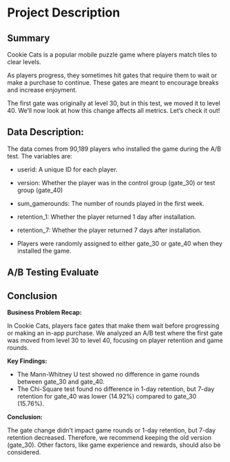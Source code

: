 # Project Description

## Summary

Cookie Cats is a popular mobile puzzle game where players match tiles to clear levels.

As players progress, they sometimes hit gates that require them to wait or make a purchase to continue. These gates are meant to encourage breaks and increase enjoyment.

The first gate was originally at level 30, but in this test, we moved it to level 40. We’ll now look at how this change affects all metrics. Let’s check it out!

## Data Description:

The data comes from 90,189 players who installed the game during the A/B test. The variables are:

- userid: A unique ID for each player.

- version: Whether the player was in the control group (gate_30) or test group (gate_40)

- sum_gamerounds: The number of rounds played in the first week.

- retention_1: Whether the player returned 1 day after installation.

- retention_7: Whether the player returned 7 days after installation.

- Players were randomly assigned to either gate_30 or gate_40 when they installed the game.

## A/B Testing Evaluate


## Conclusion
**Business Problem Recap:**

In Cookie Cats, players face gates that make them wait before progressing or making an in-app purchase. We analyzed an A/B test where the first gate was moved from level 30 to level 40, focusing on player retention and game rounds.

**Key Findings:**

- The Mann-Whitney U test showed no difference in game rounds between gate_30 and gate_40.
- The Chi-Square test found no difference in 1-day retention, but 7-day retention for gate_40 was lower (14.92%) compared to gate_30 (15.76%).

**Conclusion:**

The gate change didn’t impact game rounds or 1-day retention, but 7-day retention decreased. Therefore, we recommend keeping the old version (gate_30). Other factors, like game experience and rewards, should also be considered.



